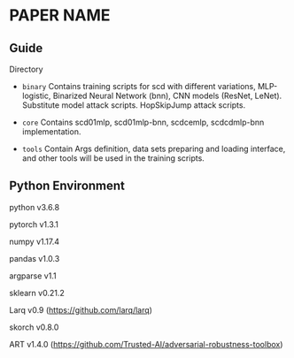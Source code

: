 PAPER NAME
=

Guide
-
Directory
-  `binary` Contains training scripts for scd with different variations, MLP-logistic,
Binarized Neural Network (bnn), CNN models (ResNet, LeNet). Substitute model attack scripts.
HopSkipJump attack scripts.

-  `core` Contains scd01mlp, scd01mlp-bnn, scdcemlp, scdcdmlp-bnn implementation.

- `tools` Contain Args definition, data sets preparing and loading interface, and other
tools will be used in the training scripts.
 

Python Environment
-

python v3.6.8

pytorch v1.3.1

numpy v1.17.4

pandas v1.0.3

argparse v1.1

sklearn v0.21.2

Larq v0.9 (https://github.com/larq/larq)

skorch v0.8.0

ART v1.4.0 (https://github.com/Trusted-AI/adversarial-robustness-toolbox)

